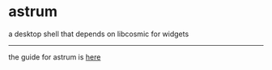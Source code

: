 # astrum
a desktop shell that depends on libcosmic for widgets

---

the guide for astrum is [here](https://vnuxa.github.io/astrum/)
